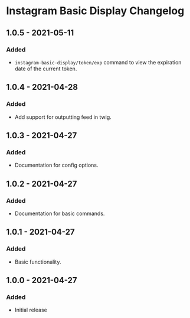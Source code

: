 # Instagram Basic Display Changelog

## 1.0.5 - 2021-05-11
### Added
- `instagram-basic-display/token/exp` command to view the expiration date of the current token.

## 1.0.4 - 2021-04-28
### Added
- Add support for outputting feed in twig.

## 1.0.3 - 2021-04-27
### Added
- Documentation for config options.

## 1.0.2 - 2021-04-27
### Added
- Documentation for basic commands.

## 1.0.1 - 2021-04-27
### Added
- Basic functionality.

## 1.0.0 - 2021-04-27
### Added
- Initial release
